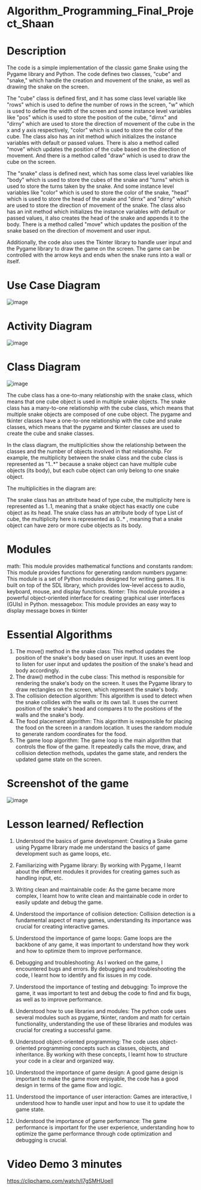 # Algorithm_Programming_Final_Project_Shaan


# Description

The code is a simple implementation of the classic game Snake using the Pygame library and Python. The code defines two classes, "cube" and "snake," which handle the creation and movement of the snake, as well as drawing the snake on the screen.

The "cube" class is defined first, and it has some class level variable like "rows" which is used to define the number of rows in the screen, "w" which is used to define the width of the screen and some instance level variables like "pos" which is used to store the position of the cube, "dirnx" and "dirny" which are used to store the direction of movement of the cube in the x and y axis respectively, "color" which is used to store the color of the cube. The class also has an init method which initializes the instance variables with default or passed values. There is also a method called "move" which updates the position of the cube based on the direction of movement. And there is a method called "draw" which is used to draw the cube on the screen.

The "snake" class is defined next, which has some class level variables like "body" which is used to store the cubes of the snake and "turns" which is used to store the turns taken by the snake. And some instance level variables like "color" which is used to store the color of the snake, "head" which is used to store the head of the snake and "dirnx" and "dirny" which are used to store the direction of movement of the snake. The class also has an init method which initializes the instance variables with default or passed values, it also creates the head of the snake and appends it to the body. There is a method called "move" which updates the position of the snake based on the direction of movement and user input.

Additionally, the code also uses the Tkinter library to handle user input and the Pygame library to draw the game on the screen. The game can be controlled with the arrow keys and ends when the snake runs into a wall or itself.

# Use Case Diagram

![image](https://user-images.githubusercontent.com/114371881/212548874-021ccfd9-e3ab-4b6d-bb10-3ad6d9c4000f.png)

# Activity Diagram

![image](https://user-images.githubusercontent.com/114371881/212548933-8dfbd512-eeb1-4eb1-9e24-191713763671.png)


# Class Diagram

![image](https://user-images.githubusercontent.com/114371881/212548795-a1c1c111-b89a-415f-a0f0-7945d5497716.png)

The cube class has a one-to-many relationship with the snake class, which means that one cube object is used in multiple snake objects.
The snake class has a many-to-one relationship with the cube class, which means that multiple snake objects are composed of one cube object.
The pygame and tkinter classes have a one-to-one relationship with the cube and snake classes, which means that the pygame and tkinter classes are used to create the cube and snake classes.

In the class diagram, the multiplicities show the relationship between the classes and the number of objects involved in that relationship. For example, the multiplicity between the snake class and the cube class is represented as "1..*" because a snake object can have multiple cube objects (its body), but each cube object can only belong to one snake object.

The multiplicities in the diagram are:

The snake class has an attribute head of type cube, the multiplicity here is represented as 1..1, meaning that a snake object has exactly one cube object as its head.
The snake class has an attribute body of type List of cube, the multiplicity here is represented as 0..* , meaning that a snake object can have zero or more cube objects as its body.

# Modules
math: This module provides mathematical functions and constants
random: This module provides functions for generating random numbers
pygame: This module is a set of Python modules designed for writing games. It is built on top of the SDL library, which provides low-level access to audio, keyboard, mouse, and display functions.
tkinter: This module provides a powerful object-oriented interface for creating graphical user interfaces (GUIs) in Python.
messagebox: This module provides an easy way to display message boxes in tkinter

# Essential Algorithms
1. The move() method in the snake class: This method updates the position of the snake's body based on user input. It uses an event loop to listen for user input and updates the position of the snake's head and body accordingly.
2. The draw() method in the cube class: This method is responsible for rendering the snake's body on the screen. It uses the Pygame library to draw rectangles on the screen, which represent the snake's body.
3. The collision detection algorithm: This algorithm is used to detect when the snake collides with the walls or its own tail. It uses the current position of the snake's head and compares it to the positions of the walls and the snake's body.
4. The food placement algorithm: This algorithm is responsible for placing the food on the screen in a random location. It uses the random module to generate random coordinates for the food.
5. The game loop algorithm: The game loop is the main algorithm that controls the flow of the game. It repeatedly calls the move, draw, and collision detection methods, updates the game state, and renders the updated game state on the screen.


# Screenshot of the game
![image](https://user-images.githubusercontent.com/114371881/212542982-de8d921b-26a8-454e-936c-866c40bcc20f.png)


# Lesson learned/ Reflection

1. Understood the basics of game development: Creating a Snake game using Pygame library made me understand the basics of game development such as game loops, etc.

2. Familiarizing with Pygame library: By working with Pygame, I learnt about the different modules it provides for creating games such as handling input, etc.

3. Writing clean and maintainable code: As the game became more complex, I learnt how to write clean and maintainable code in order to easily update and debug the game.

4. Understood the importance of collision detection: Collision detection is a fundamental aspect of many games, understanding its importance was crucial for creating interactive games.

5. Understood the importance of game loops: Game loops are the backbone of any game, it was important to understand how they work and how to optimize them to improve performance.

6. Debugging and troubleshooting: As I worked on the game, I encountered bugs and errors. By debugging and troubleshooting the code, I learnt how to identify and fix issues in my code.

7. Understood the importance of testing and debugging: To improve the game, it was important to test and debug the code to find and fix bugs, as well as to improve performance.

8. Understood how to use libraries and modules: The python code uses several modules such as pygame, tkinter, random and math for certain functionality, understanding the use of these libraries and modules was crucial for creating a successful game.

9. Understood object-oriented programming: The code uses object-oriented programming concepts such as classes, objects, and inheritance. By working with these concepts, I learnt how to structure your code in a clear and organized way.

10. Understood the importance of game design: A good game design is important to make the game more enjoyable, the code has a good design in terms of the game flow and logic.

11. Understood the importance of user interaction: Games are interactive, I understood how to handle user input and how to use it to update the game state.

12. Understood the importance of game performance: The game performance is important for the user experience, understanding how to optimize the game performance through code optimization and debugging is crucial.

# Video Demo 3 minutes

https://clipchamp.com/watch/I7gSMHUoeIl
